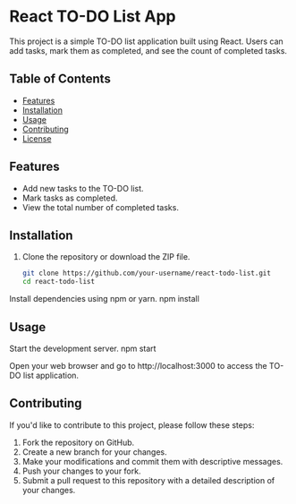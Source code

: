 # React TO-DO List App

This project is a simple TO-DO list application built using React. Users can add tasks, mark them as completed, and see the count of completed tasks.

## Table of Contents

- [Features](#features)
- [Installation](#installation)
- [Usage](#usage)
- [Contributing](#contributing)
- [License](#license)

## Features

- Add new tasks to the TO-DO list.
- Mark tasks as completed.
- View the total number of completed tasks.

## Installation

1. Clone the repository or download the ZIP file.
   ```sh
   git clone https://github.com/your-username/react-todo-list.git
   cd react-todo-list

Install dependencies using npm or yarn.
npm install

## Usage
Start the development server.
npm start

Open your web browser and go to http://localhost:3000 to access the TO-DO list application.

## Contributing
If you'd like to contribute to this project, please follow these steps:

1. Fork the repository on GitHub.
2. Create a new branch for your changes.
3. Make your modifications and commit them with descriptive messages.
4. Push your changes to your fork.
5. Submit a pull request to this repository with a detailed description of your changes.
